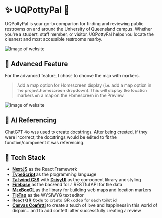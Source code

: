 # ✨ UQPottyPal 🚽

UQPottyPal is your go-to companion for finding and reviewing public restrooms on and around the University of Queensland campus. Whether you're a student, staff member, or visitor, UQPottyPal helps you locate the cleanest and most accessible restrooms nearby.

![Image of website](https://i.imgur.com/g1j34IW.png)

## 🔧 Advanced Feature

For the advanced feature, I chose to choose the map with markers.

> Add a map option for Homescreen display (i.e. add a map option in the project.homescreen dropdown). This will display the location markers on a map on the Homescreen in the Preview.

![Image of website](https://i.imgur.com/QLu3yqM.png)

## 🤖 AI Referencing

ChatGPT 4o was used to create docstrings. After being created, if they were incorrect, the docstrings would be edited to fit the function/component it was referencing.

## 💪 Tech Stack

- [**NextJS**](https://nextjs.org/) as the React Framework
- [**TypeScript**](https://www.typescriptlang.org/) as the programming language
- [**Tailwind CSS**](https://tailwindcss.com/) with [**DaisyUI**](https://daisyui.com/) as the component library and styling
- [**Firebase**](https://firebase.google.com/) as the backend for a RESTful API for the data
- [**MaxBoxGL**](https://www.mapbox.com/) as the library for building web maps and location markers
- [**TipTap**](https://tiptap.dev/) as the WYSIWYG text editor
- [**React QR Code**](https://www.npmjs.com/package/react-qr-code) to create QR codes for each toilet id
- [**Canvas Confetti**](https://www.npmjs.com/package/canvas-confetti) to create a touch of love and happiness in this world of dispair... and to add confetti after successfully creating a review
